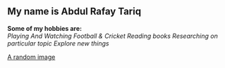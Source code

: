 ## My name is Abdul Rafay Tariq
**Some of my hobbies are:**\
  *Playing And Watching Football & Cricket* 
  *Reading books*
  *Researching on particular topic*
  *Explore new things*
  
[A random image ](https://pin.it/3cRNXkx4z)


